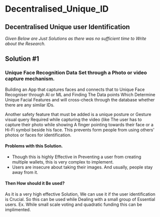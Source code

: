 # Decentralised_Unique_ID
## Decentralised Unique user Identification
*Given Below are Just Solutions as there was no sufficient time to Write about the Research.*

## Solution #1
### Unique Face Recognition Data Set through a Photo or video capture mechanism. 
Building an App that captures faces and connects that to Unique Face Recogniser through AI or ML and Finding The Data points Which Determine Unique Facial Features and will cross-check through the database whether there are any similar IDs.

Another safety feature that must be added is a unique posture or Gesture visual query Required while capturing the video (like The user has to capture their photo while  showing A finger pointing towards their face or a Hi-Fi symbol beside his face.
This prevents form people from using others' photos or faces for identification.


#### Problems with this Solution.
- Though this is highly Effective in Preventing a user from creating multiple wallets, this is very complex to implement. 
- Users are insecure about taking their images. And usually, people stay away from it.

#### Then How should it Be used?
As it is a very high effective Solution, We can use it if the user identification is Crucial. So this can be used while Dealing with a small group of Essential users. 
Ex. While small scale voting and quadratic funding this can be implimented.
